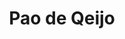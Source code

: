---
categories:
- Bouchées salées
check: Oui
checkAlwaysOk: false
cuisson: Oui
draft: false
ingredients:
  autres: []
  epices:
  - title: Sel
  frais:
  - quantite: 1.92
    title: Gruyère
    unit: Kg
  - quantite: 1.92
    title: Parmesan
    unit: Kg
  lof:
  - quantite: 720
    title: huile de tournesol
    unit: ml
  - quantite: 39
    title: Oeuf
    unit: unité
  - quantite: 1.92
    title: Lait demi-écrémé
    unit: litre
  - quantite: 4.8
    title: Farine de tapioca
    unit: Kg
layout: recettes
plate: 240
preparation: '


  * Raper puis hacher au couteau les fromages.

  * Faire chauffer dans une casserole le lait et l''huile jusqu''à ébulltion. Pendant
  ce temps verser la farine de manioc et le sel dans un saladier et bien mélanger.
  Verser dessus le mélange liquide très chaud puis mélanger vigoureusement.

  * Ajouter tout le fromage, bien mélanger puis ajouter les oeufs. Mélanger de nouveau,
  à la main cette fois-ci, ou au robot patissier avec la feuille. La pâte sera collate,
  c''est normal. Si elle l''est trop pour former des boulettes avec les mains, la
  mettre une demi-heure au frais.




  **Obligatoirement au dernier moment :**


  Préchauffer le four à 180°C. Disposer sur une plaque recouverte de papier sulfurisé
  des boulettes de la taille d''une noix. On peut si on le souhaite laisser les boulettes
  formées une nuit au réfrigérateur. Enfourner 15 à 20 minutes. Se mange chaud.'
publishDate: 2024-05-23 13:58:00+00:00
quantite_desc: 2 part par personne
regime:
- vegetarien
- sans-gluten
temperature: Chaud
title: Pao de Qeijo
type: plat
---